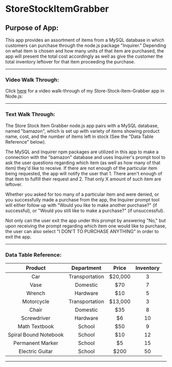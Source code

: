 # **StoreStockItemGrabber**






## Purpose of App:
This app provides an assortment of items from a MySQL database in which customers can purchase through the node.js package "Inquirer." Depending on what item is chosen and how many units of that item are purchased, the app will present the total cost accordingly as well as give the customer the total inventory leftover for that item proceeding the purchase.

---

### Video Walk Through:
Click [here](https://www.youtube.com/watch?v=Vufq5RRxQYA&t) for a video walk-through of my Store-Stock-Item-Grabber app in Node.js:

---

### Text Walk Through:
The Store Stock Item Grabber node.js app pairs with a MySQL database, named "bamazon", which is set up with variety of items showing product name, cost, and the number of items left in stock (See the "Data Table Reference" below).

The MySQL and Inquirer npm packages are utilized in this app to make a connection with the "bamazon" database and uses Inquirer's prompt tool to ask the user questions regarding which item (as well as how many of that item) they'd like to receive. If there are not enough of the particular item being requested, the app will notify the user that 
    1. There aren't enough of that item to fulfill their request and
    2. That only X amount of such item are leftover.

Whether you asked for too many of a particular item and were denied, or you successfully made a purchase from the app, the Inquirer prompt tool will either follow up with "Would you like to make another purchase?" (if successful), or "Would you still like to make a purchase?" (if unsuccessful).

Not only can the user exit the app under this prompt by answering "No," but upon receiving the prompt regarding which item one would like to purchase, the user can also select "I DON'T TO PURCHASE ANYTHING" in order to exit the app.

---

### Data Table Reference:

Product | Department | Price | Inventory
:---: | :---: | :---: | :---:
Car | Transportation | $20,000 | 3
Vase | Domestic | $70 | 7
Wrench | Hardware | $10 | 5
Motorcycle | Transportation | $13,000 | 3
Chair | Domestic | $35 | 8
Screwdriver | Hardware | $6 | 10
Math Textbook | School | $50 | 9
Spiral Bound Notebook | School | $10 | 12
Permanent Marker | School | $5 | 15
Electric Guitar | School | $200 | 50

---
